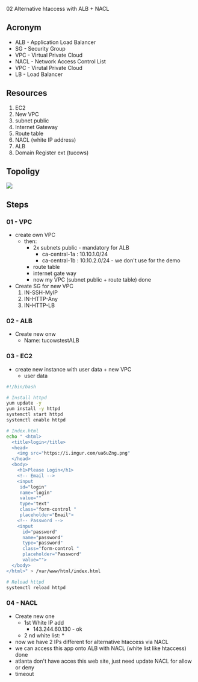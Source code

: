 02 Alternative htaccess with ALB + NACL

## Acronym
* ALB - Application Load Balancer
* SG - Security Group
* VPC - Virtual Private Cloud
* NACL - Network Access Control List
* VPC - Virutal Private Cloud
* LB - Load Balancer

## Resources
1) EC2 
2) New VPC
  1) subnet public
  2) Internet Gateway
  3) Route table
  4) NACL (white IP address)
2) ALB
3) Domain Register ext (tucows)


## Topoligy
[<img src="https://i.imgur.com/Bp1tJTB.png">](https://i.imgur.com/Bp1tJTB.png)


## Steps
### 01 - VPC
* create own VPC
  * then:
    * 2x subnets public -  mandatory for ALB
      * ca-central-1a : 10.10.1.0/24
      * ca-central-1b : 10.10.2.0/24 - we don't use for the demo
    * route table 
    * internet gate way
    * now my VPC (subnet public + route table) done
* Create SG for new VPC
  1) IN-SSH-MyIP
  2) IN-HTTP-Any
  3) IN-HTTP-LB

### 02 - ALB
* Create new onw
  * Name: tucowstestALB

### 03 - EC2
* create new instance with user data + new VPC
  * user data
````bash
#!/bin/bash

# Install httpd
yum update -y
yum install -y httpd
systemctl start httpd
systemctl enable httpd

# Index.html
echo " <html>
  <title>login</title>
  <head>
    <img src="https://i.imgur.com/ua6uZng.png" 
  </head>
  <body>
    <h1>Please Login</h1>
    <!-- Email -->
    <input
     id="login"
     name="login"
     value=""
     type="text"
     class="form-control " 
     placeholder="Email">
    <!-- Password -->
    <input 
      id="password" 
      name="password" 
      type="password" 
      class="form-control " 
      placeholder="Password" 
      value="">
  </body>
</html>" > /var/www/html/index.html

# Reload httpd
systemctl reload httpd
````

### 04 - NACL
* Create new one
  * 1st White IP add
    * 143.244.60.130 - ok
  * 2 nd white list:
    * 
* now we have 2 IPs different for alternative htaccess via NACL
* we can access this app onto ALB with NACL (white list like htaccess)
done
* atlanta don't have acces this web site, just need update NACL for allow or deny
* timeout
